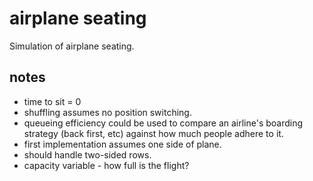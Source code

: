 # airplane seating

Simulation of airplane seating.

## notes

- time to sit = 0
- shuffling assumes no position switching.
- queueing efficiency could be used to compare an airline's boarding strategy (back first, etc) against how much people adhere to it.
- first implementation assumes one side of plane.
- should handle two-sided rows.
- capacity variable - how full is the flight?
